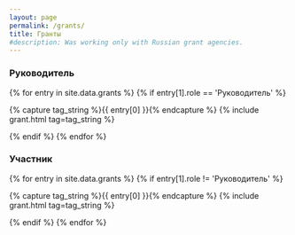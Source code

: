 ```yaml
---
layout: page
permalink: /grants/
title: Гранты 
#description: Was working only with Russian grant agencies. 
---
```


### Руководитель

{% for entry in site.data.grants %}
{% if entry[1].role == 'Руководитель' %}

{% capture tag_string %}{{ entry[0] }}{% endcapture %}
{% include grant.html tag=tag_string %}

{% endif %}
{% endfor %}

### Участник

{% for entry in site.data.grants %}
{% if entry[1].role != 'Руководитель' %}

{% capture tag_string %}{{ entry[0] }}{% endcapture %}
{% include grant.html tag=tag_string %}

{% endif %}
{% endfor %}
